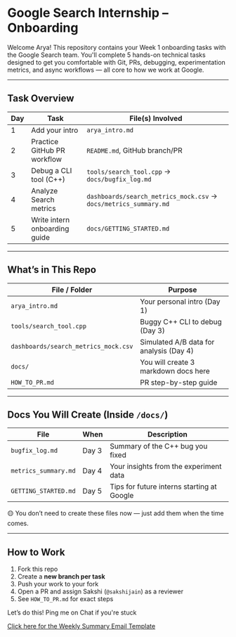 #  Google Search Internship – Onboarding

Welcome Arya! This repository contains your Week 1 onboarding tasks with the Google Search team. You'll complete 5 hands-on technical tasks designed to get you comfortable with Git, PRs, debugging, experimentation metrics, and async workflows — all core to how we work at Google.

---

##  Task Overview

| Day | Task                                 | File(s) Involved                    |
|-----|--------------------------------------|-------------------------------------|
| 1   | Add your intro                       | `arya_intro.md`                     |
| 2   | Practice GitHub PR workflow          | `README.md`, GitHub branch/PR       |
| 3   | Debug a CLI tool (C++)               | `tools/search_tool.cpp` → `docs/bugfix_log.md` |
| 4   | Analyze Search metrics               | `dashboards/search_metrics_mock.csv` → `docs/metrics_summary.md` |
| 5   | Write intern onboarding guide        | `docs/GETTING_STARTED.md`           |

---

##  What’s in This Repo

| File / Folder                  | Purpose                                      |
|-------------------------------|----------------------------------------------|
| `arya_intro.md`               | Your personal intro (Day 1)                  |
| `tools/search_tool.cpp`       | Buggy C++ CLI to debug (Day 3)               |
| `dashboards/search_metrics_mock.csv` | Simulated A/B data for analysis (Day 4) |
| `docs/`                       | You will create 3 markdown docs here         |
| `HOW_TO_PR.md`               | PR step-by-step guide                        |

---

##  Docs You Will Create (Inside `/docs/`)

| File                     | When             | Description                              |
|--------------------------|------------------|------------------------------------------|
| `bugfix_log.md`          | Day 3            | Summary of the C++ bug you fixed         |
| `metrics_summary.md`     | Day 4            | Your insights from the experiment data   |
| `GETTING_STARTED.md`     | Day 5            | Tips for future interns starting at Google |

🟡 You don’t need to create these files now — just add them when the time comes.

---

##  How to Work

1. Fork this repo
2. Create a **new branch per task**
3. Push your work to your fork
4. Open a PR and assign Sakshi (`@sakshijain`) as a reviewer
5. See `HOW_TO_PR.md` for exact steps

Let’s do this! Ping me on Chat if you're stuck 

 [Click here for the Weekly Summary Email Template](./WEEKLY_SUMMARY_TEMPLATE.md)

